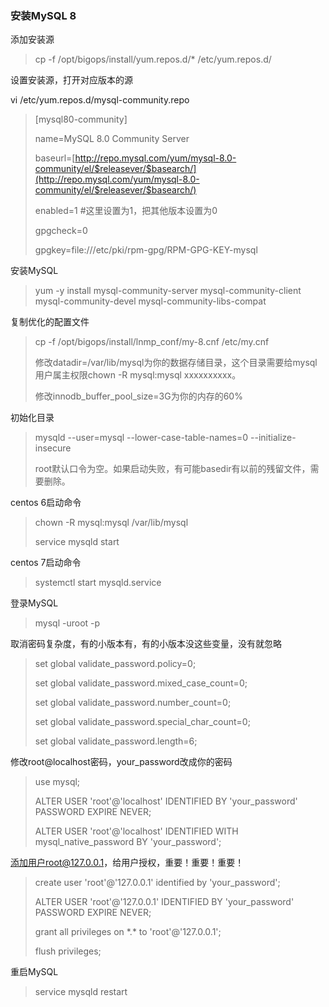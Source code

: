 ### 安装MySQL 8

添加安装源

> cp -f /opt/bigops/install/yum.repos.d/\* /etc/yum.repos.d/

设置安装源，打开对应版本的源

vi /etc/yum.repos.d/mysql-community.repo

> \[mysql80-community\]
>
> name=MySQL 8.0 Community Server
>
> baseurl=[http://repo.mysql.com/yum/mysql-8.0-community/el/$releasever/$basearch/](http://repo.mysql.com/yum/mysql-8.0-community/el/$releasever/$basearch/)
>
> enabled=1  \#这里设置为1，把其他版本设置为0
>
> gpgcheck=0
>
> gpgkey=file:///etc/pki/rpm-gpg/RPM-GPG-KEY-mysql

安装MySQL

> yum -y install mysql-community-server mysql-community-client mysql-community-devel mysql-community-libs-compat

复制优化的配置文件

> cp -f /opt/bigops/install/lnmp\_conf/my-8.cnf /etc/my.cnf
>
> 修改datadir=/var/lib/mysql为你的数据存储目录，这个目录需要给mysql用户属主权限chown -R mysql:mysql xxxxxxxxxx。
>
> 修改innodb\_buffer\_pool\_size=3G为你的内存的60%

初始化目录

> mysqld --user=mysql --lower-case-table-names=0 --initialize-insecure
>
> root默认口令为空。如果启动失败，有可能basedir有以前的残留文件，需要删除。

centos 6启动命令

> chown -R mysql:mysql /var/lib/mysql
>
> service mysqld start

centos 7启动命令

> systemctl start  mysqld.service

登录MySQL

> mysql -uroot -p

取消密码复杂度，有的小版本有，有的小版本没这些变量，没有就忽略

> set global validate\_password.policy=0;
>
> set global validate\_password.mixed\_case\_count=0;
>
> set global validate\_password.number\_count=0;
>
> set global validate\_password.special\_char\_count=0;
>
> set global validate\_password.length=6;

修改root@localhost密码，your\_password改成你的密码

> use mysql;
>
> ALTER USER 'root'@'localhost' IDENTIFIED BY 'your\_password' PASSWORD EXPIRE NEVER;
>
> ALTER USER 'root'@'localhost' IDENTIFIED WITH mysql\_native\_password BY 'your\_password';

添加用户root@127.0.0.1，给用户授权，重要！重要！重要！

> create user 'root'@'127.0.0.1' identified by 'your\_password';
>
> ALTER USER 'root'@'127.0.0.1' IDENTIFIED BY 'your\_password' PASSWORD EXPIRE NEVER;
>
> grant all privileges on \*.\* to 'root'@'127.0.0.1';
>
> flush privileges;

重启MySQL

> service mysqld restart



